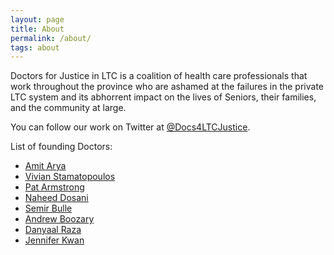 ```yaml
---
layout: page
title: About
permalink: /about/
tags: about
---
```


Doctors for Justice in LTC is a coalition of health care professionals that work throughout the province who are ashamed at the failures in the private LTC system and its abhorrent impact on the lives of Seniors, their families, and the community at large.

You can follow our work on Twitter at [@Docs4LTCJustice](https://twitter.com/Docs4LTCJustice).

List of founding Doctors:

- [Amit Arya](https://twitter.com/AmitAryaMD)
- [Vivian Stamatopoulos](https://twitter.com/DrVivianS)
- [Pat Armstrong](https://en.wikipedia.org/wiki/Pat_Armstrong)
- [Naheed Dosani](https://twitter.com/NaheedD)
- [Semir Bulle](https://twitter.com/SemirBulle)
- [Andrew Boozary](https://twitter.com/drandrewb)
- [Danyaal Raza](https://twitter.com/DanyaalRaza)
- [Jennifer Kwan](https://twitter.com/jkwan_md)
